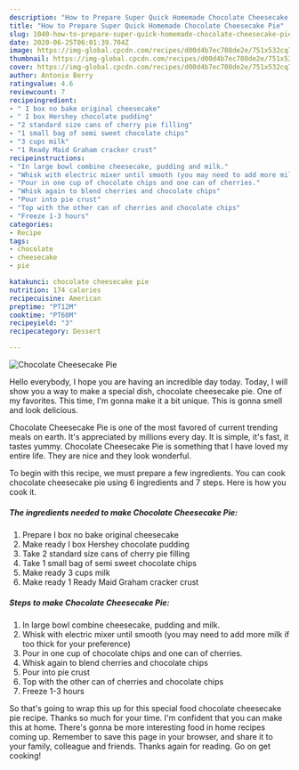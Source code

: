 ```yaml
---
description: "How to Prepare Super Quick Homemade Chocolate Cheesecake Pie"
title: "How to Prepare Super Quick Homemade Chocolate Cheesecake Pie"
slug: 1040-how-to-prepare-super-quick-homemade-chocolate-cheesecake-pie
date: 2020-06-25T06:01:39.704Z
image: https://img-global.cpcdn.com/recipes/d00d4b7ec708de2e/751x532cq70/chocolate-cheesecake-pie-recipe-main-photo.jpg
thumbnail: https://img-global.cpcdn.com/recipes/d00d4b7ec708de2e/751x532cq70/chocolate-cheesecake-pie-recipe-main-photo.jpg
cover: https://img-global.cpcdn.com/recipes/d00d4b7ec708de2e/751x532cq70/chocolate-cheesecake-pie-recipe-main-photo.jpg
author: Antonio Berry
ratingvalue: 4.6
reviewcount: 7
recipeingredient:
- " I box no bake original cheesecake"
- " I box Hershey chocolate pudding"
- "2 standard size cans of cherry pie filling"
- "1 small bag of semi sweet chocolate chips"
- "3 cups milk"
- "1 Ready Maid Graham cracker crust"
recipeinstructions:
- "In large bowl combine cheesecake, pudding and milk."
- "Whisk with electric mixer until smooth (you may need to add more milk if too thick for your preference)"
- "Pour in one cup of chocolate chips and one can of cherries."
- "Whisk again to blend cherries and chocolate chips"
- "Pour into pie crust"
- "Top with the other can of cherries and chocolate chips"
- "Freeze 1-3 hours"
categories:
- Recipe
tags:
- chocolate
- cheesecake
- pie

katakunci: chocolate cheesecake pie 
nutrition: 174 calories
recipecuisine: American
preptime: "PT12M"
cooktime: "PT60M"
recipeyield: "3"
recipecategory: Dessert

---
```



![Chocolate Cheesecake Pie](https://img-global.cpcdn.com/recipes/d00d4b7ec708de2e/751x532cq70/chocolate-cheesecake-pie-recipe-main-photo.jpg)

Hello everybody, I hope you are having an incredible day today. Today, I will show you a way to make a special dish, chocolate cheesecake pie. One of my favorites. This time, I'm gonna make it a bit unique. This is gonna smell and look delicious.



Chocolate Cheesecake Pie is one of the most favored of current trending meals on earth. It's appreciated by millions every day. It is simple, it's fast, it tastes yummy. Chocolate Cheesecake Pie is something that I have loved my entire life. They are nice and they look wonderful.


To begin with this recipe, we must prepare a few ingredients. You can cook chocolate cheesecake pie using 6 ingredients and 7 steps. Here is how you cook it.

<!--inarticleads1-->

##### The ingredients needed to make Chocolate Cheesecake Pie:

1. Prepare  I box no bake original cheesecake
1. Make ready  I box Hershey chocolate pudding
1. Take 2 standard size cans of cherry pie filling
1. Take 1 small bag of semi sweet chocolate chips
1. Make ready 3 cups milk
1. Make ready 1 Ready Maid Graham cracker crust




<!--inarticleads2-->

##### Steps to make Chocolate Cheesecake Pie:

1. In large bowl combine cheesecake, pudding and milk.
1. Whisk with electric mixer until smooth (you may need to add more milk if too thick for your preference)
1. Pour in one cup of chocolate chips and one can of cherries.
1. Whisk again to blend cherries and chocolate chips
1. Pour into pie crust
1. Top with the other can of cherries and chocolate chips
1. Freeze 1-3 hours




So that's going to wrap this up for this special food chocolate cheesecake pie recipe. Thanks so much for your time. I'm confident that you can make this at home. There's gonna be more interesting food in home recipes coming up. Remember to save this page in your browser, and share it to your family, colleague and friends. Thanks again for reading. Go on get cooking!
